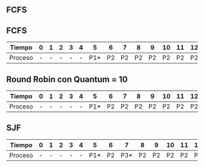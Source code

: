 ## FCFS

## FCFS

| Tiempo   |  0  |  1  |  2  |  3  |  4  |  5  |  6  |  7  |  8  |  9  | 10  | 11  | 12  | 13  | 14  | 15  | 16  | 17  | 18  | 19  | 20  | 21  | 22  | 23  | 24  | 25  | 26  | 27  |
|----------|-----|-----|-----|-----|-----|-----|-----|-----|-----|-----|-----|-----|-----|-----|-----|-----|-----|-----|-----|-----|-----|-----|-----|-----|-----|-----|-----|-----|
| Proceso  |  -  |  -  |  -  |  -  |  -  | P1* | P2  | P2  | P2  | P2  | P2  | P2  | P2  | P2  | P2  | P2* | P3* | P4  | P4  | P4  | P4  | P4  | P4  | P4  | P4  | P4  | P4* |

## Round Robin con Quantum = 10

| Tiempo   |  0  |  1  |  2  |  3  |  4  |  5  |  6  |  7  |  8  |  9  | 10  | 11  | 12  | 13  | 14  | 15  | 16  | 17  | 18  | 19  | 20  | 21  | 22  | 23  | 24  | 25  | 26  | 27  |
|----------|-----|-----|-----|-----|-----|-----|-----|-----|-----|-----|-----|-----|-----|-----|-----|-----|-----|-----|-----|-----|-----|-----|-----|-----|-----|-----|-----|-----|
| Proceso  |  -  |  -  |  -  |  -  |  -  | P1* | P2  | P2  | P2  | P2  | P2  | P2  | P2  | P2  | P2  | P2* | P3* | P4  | P4  | P4  | P4  | P4  | P4  | P4  | P4  | P4  | P4* |

## SJF

| Tiempo   |  0  |  1  |  2  |  3  |  4  |  5  |  6  |  7  |  8  |  9  | 10  | 11  | 12  | 13  | 14  | 15  | 16  | 17  | 18  | 19  | 20  | 21  | 22  | 23  | 24  | 25  | 26  | 27  |
|----------|-----|-----|-----|-----|-----|-----|-----|-----|-----|-----|-----|-----|-----|-----|-----|-----|-----|-----|-----|-----|-----|-----|-----|-----|-----|-----|-----|-----|
| Proceso  |  -  |  -  |  -  |  -  |  -  | P1* | P2  | P3*  | P2  | P2  | P2  | P2  | P2  | P2  | P2  | P2 | P2* | P4  | P4  | P4  | P4  | P4  | P4  | P4  | P4  | P4  | P4* |
